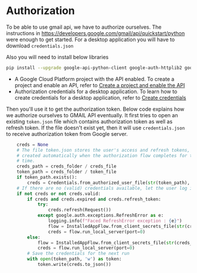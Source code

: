 # Authorization
To be able to use gmail api, we have to authorize ourselves.
The instructions in https://developers.google.com/gmail/api/quickstart/python
were enough to get started.
For a desktop application you will have to download ```credentials.json```

Also you will need to install below libraries

```bash
pip install --upgrade google-api-python-client google-auth-httplib2 google-auth-oauthlib
```

- A Google Cloud Platform project with the API enabled. 
 To create a project and enable an API, refer to <a href="https://developers.google.com/workspace/guides/create-project">Create a project and enable the API</a>
- Authorization credentials for a desktop application. 
To learn how to create credentials for a desktop application, refer to <a href="https://developers.google.com/workspace/guides/create-credentials">Create credentials</a>

Then you'll use it to get the authorization token.
Below code explains how we authorize ourselves to GMAIL API eventually.
It first tries to open an existing ```token.json``` file which contains authorization token as well as refresh token.
If the file doesn't exist yet, then it will use ```credentials.json``` to receive 
authorization token from Google server.

```python
    creds = None
    # The file token.json stores the user's access and refresh tokens, and is
    # created automatically when the authorization flow completes for the first
    # time.
    creds_path = creds_folder / creds_file
    token_path = creds_folder / token_file
    if token_path.exists():
        creds = Credentials.from_authorized_user_file(str(token_path), SCOPES)
    # If there are no (valid) credentials available, let the user log in.
    if not creds or not creds.valid:
        if creds and creds.expired and creds.refresh_token:
            try:
                creds.refresh(Request())
            except google.auth.exceptions.RefreshError as e:
                logging.info(f"Faced RefreshError exception : {e}")
                flow = InstalledAppFlow.from_client_secrets_file(str(creds_path), SCOPES)
                creds = flow.run_local_server(port=0)
        else:
            flow = InstalledAppFlow.from_client_secrets_file(str(creds_path), SCOPES)
            creds = flow.run_local_server(port=0)
        # Save the credentials for the next run
        with open(token_path, 'w') as token:
            token.write(creds.to_json())
```